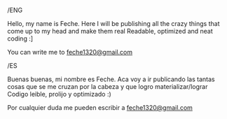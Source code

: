/ENG

Hello, my name is Feche.
Here I will be publishing all the crazy things that come up to my head and make them real
Readable, optimized and neat coding :]

You can write me to feche1320@gmail.com

/ES

Buenas buenas, mi nombre es Feche.
Aca voy a ir publicando las tantas cosas que se me cruzan por la cabeza y que logro materializar/lograr
Codigo leible, prolijo y optimizado :)

Por cualquier duda me pueden escribir a feche1320@gmail.com
